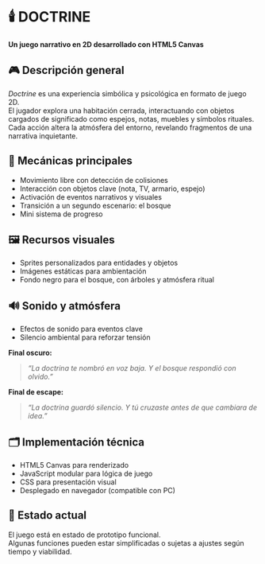 # 🕯️ DOCTRINE  
**Un juego narrativo en 2D desarrollado con HTML5 Canvas**

## 🎮 Descripción general  
*Doctrine* es una experiencia simbólica y psicológica en formato de juego 2D.  
El jugador explora una habitación cerrada, interactuando con objetos cargados de significado como espejos, notas, muebles y símbolos rituales.  
Cada acción altera la atmósfera del entorno, revelando fragmentos de una narrativa inquietante.

## 🧠 Mecánicas principales  
- Movimiento libre con detección de colisiones  
- Interacción con objetos clave (nota, TV, armario, espejo)  
- Activación de eventos narrativos y visuales  
- Transición a un segundo escenario: el bosque 
- Mini sistema de progreso 

## 🖼️ Recursos visuales  
- Sprites personalizados para entidades y objetos  
- Imágenes estáticas  para ambientación  
- Fondo negro para el bosque, con árboles y atmósfera ritual

## 🔊 Sonido y atmósfera  
- Efectos de sonido para eventos clave  
- Silencio ambiental para reforzar tensión  


**Final oscuro:**  
> *“La doctrina te nombró en voz baja. Y el bosque respondió con olvido.”*

**Final de escape:**  
> *“La doctrina guardó silencio. Y tú cruzaste antes de que cambiara de idea.”*

## 🗂️ Implementación técnica  
- HTML5 Canvas para renderizado  
- JavaScript modular para lógica de juego  
- CSS para presentación visual  
- Desplegado en navegador (compatible con PC)



## 🧪 Estado actual  
El juego está en estado de prototipo funcional.  
Algunas funciones pueden estar simplificadas o sujetas a ajustes según tiempo y viabilidad.  

